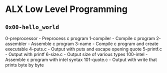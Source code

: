 # ALX Low Level Programming

## `0x00-hello_world`

0-preprocessor - Preprocess c program
1-compiler - Compile c program
2-assembler - Assemble c program
3-name - Compile c program and create executable
4-puts.c - Output with puts and escape opening quote
5-printf.c - Output with printf
6-size.c - Output size of various types
100-intel - Assemble c program with intel syntax
101-quote.c - Output with write that prints byte by byte
